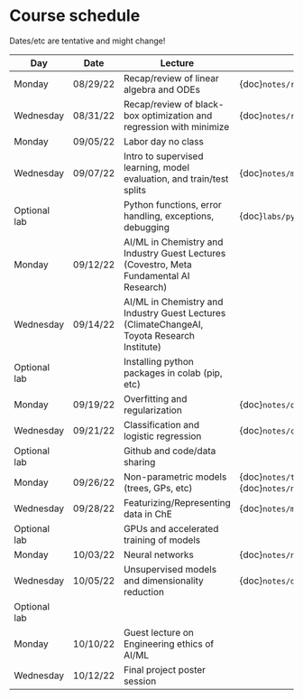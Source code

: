 
# Course schedule

Dates/etc are tentative and might change!


| **Day**      | **Date** | **Lecture**                                                                                              |**Notes Link**  |
|--------------|----------|----------------------------------------------------------------------------------------------------------|---|
| Monday       | 08/29/22 | Recap/review of linear algebra and ODEs                                                                  |  {doc}`notes/review_odes` |
| Wednesday    | 08/31/22 | Recap/review of black-box optimization and regression with minimize                                 |   {doc}`notes/review_optimization`  |
| Monday       | 09/05/22 | Labor day no class                                                                                       |   |
| Wednesday    | 09/07/22 | Intro to supervised learning, model evaluation, and train/test splits  |   {doc}`notes/ml_basics` |
| Optional lab |          | Python functions, error handling, exceptions, debugging                                                            |   {doc}`labs/python_debugging` |
| Monday       | 09/12/22 | AI/ML in Chemistry and Industry Guest Lectures (Covestro, Meta Fundamental AI Research)                           |   |
| Wednesday    | 09/14/22 | AI/ML in Chemistry and Industry Guest Lectures (ClimateChangeAI, Toyota Research Institute)     |   |
| Optional lab |          | Installing python packages in colab (pip, etc)                                                                |   |
| Monday       | 09/19/22 | Overfitting and regularization                               |  {doc}`notes/overfitting_regularization` |
| Wednesday    | 09/21/22 | Classification and logistic regression                                    | {doc}`notes/classification_logistic_regression`  |
| Optional lab |          | Github and code/data sharing                                                                             |   |
| Monday    | 09/26/22 |  Non-parametric models (trees, GPs, etc)                                                                              |  {doc}`notes/train_validation`, {doc}`notes/nonparametric` |
| Wednesday       | 09/28/22 |  Featurizing/Representing data in ChE                                                        |{doc}`notes/materials_descriptors`  |
| Optional lab |          | GPUs and accelerated training of models                                                                  |   |
| Monday       | 10/03/22 | Neural networks                                                                             |   {doc}`notes/neural_networks`|
| Wednesday    | 10/05/22 | Unsupervised models and dimensionality reduction                                                                    |  {doc}`notes/dimensionality_reduction_unsupervised` |
| Optional lab |          |                                                                                                          |   |
| Monday       | 10/10/22 | Guest lecture on Engineering ethics of AI/ML                                                             |   |
| Wednesday    | 10/12/22 | Final project poster session                                                                             |   |
